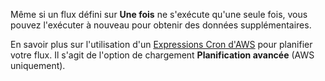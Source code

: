 Même si un flux défini sur **Une fois** ne s'exécute qu'une seule fois, vous pouvez l'exécuter à nouveau pour obtenir des données supplémentaires.

En savoir plus sur l'utilisation d'un [Expressions Cron d'AWS](https://docs.aws.amazon.com/AmazonCloudWatch/latest/events/ScheduledEvents.html#CronExpressions) pour planifier votre flux. Il s'agit de l'option de chargement **Planification avancée** (AWS uniquement).
